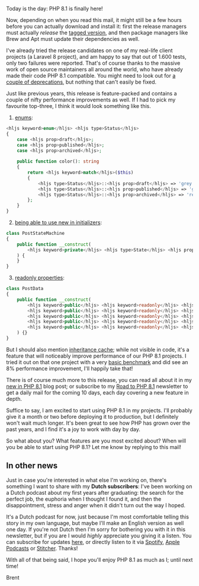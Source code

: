 Today is the day: PHP 8.1 is finally here! 

Now, depending on when you read this mail, it might still be a few hours before you can actually download and install it: first the release managers must actually _release_ the [tagged version](https://github.com/php/php-src/tree/php-8.1.0), and then package managers like Brew and Apt must update their dependencies as well. 

I've already tried the release candidates on one of my real-life client projects (a Laravel 8 project), and am happy to say that out of 1.600 tests, only two failures were reported. That's of course thanks to the massive work of open source maintainers all around the world, who have already made their code PHP 8.1 compatible. You might need to look out for [a couple of deprecations](https://stitcher.io/blog/new-in-php-81#breaking-changes), but nothing that can't easily be fixed.

Just like previous years, this release is feature-packed and contains a couple of nifty performance improvements as well. If I had to pick my favourite top-three, I think it would look something like this.

1. [enums](https://stitcher.io/blog/php-enums):

```php
<hljs keyword>enum</hljs> <hljs type>Status</hljs>
{
    case <hljs prop>draft</hljs>;
    case <hljs prop>published</hljs>;
    case <hljs prop>archived</hljs>;
    
    public function color(): string
    {
        return <hljs keyword>match</hljs>($this) 
        {
            <hljs type>Status</hljs>::<hljs prop>draft</hljs> => 'grey',   
            <hljs type>Status</hljs>::<hljs prop>published</hljs> => 'green',   
            <hljs type>Status</hljs>::<hljs prop>archived</hljs> => 'red',   
        };
    }
}
```

2. [being able to use new in initializers](https://stitcher.io/blog/php-81-new-in-initializers):

```php
class PostStateMachine
{
    public function __construct(
        <hljs keyword>private</hljs> <hljs type>State</hljs> <hljs prop>$state</hljs> = <hljs keyword>new</hljs> <hljs type>Draft</hljs>(),
    ) {
    }
}
```

3. [readonly properties](https://stitcher.io/blog/php-81-readonly-properties):

```php
class PostData
{
    public function __construct(
        <hljs keyword>public</hljs> <hljs keyword>readonly</hljs> <hljs type>string</hljs> <hljs prop>$title</hljs>,
        <hljs keyword>public</hljs> <hljs keyword>readonly</hljs> <hljs type>string</hljs> <hljs prop>$author</hljs>,
        <hljs keyword>public</hljs> <hljs keyword>readonly</hljs> <hljs type>string</hljs> <hljs prop>$body</hljs>,
        <hljs keyword>public</hljs> <hljs keyword>readonly</hljs> <hljs type>DateTimeImmutable</hljs> <hljs prop>$createdAt</hljs>,
        <hljs keyword>public</hljs> <hljs keyword>readonly</hljs> <hljs type>PostState</hljs> <hljs prop>$state</hljs>,
    ) {}
}
```

But I should also mention [inheritance cache](https://stitcher.io/blog/new-in-php-81#performance-improvements-pr); while not visible in code, it's a feature that will noticeably improve performance of our PHP 8.1 projects. I tried it out on that one project with a very [basic benchmark](https://stitcher.io/blog/php-81-performance-in-real-life) and did see an 8% performance improvement, I'll happily take that! 

There is of course much more to this release, you can read all about it in my [new in PHP 8.1](https://stitcher.io/blog/new-in-php-81) blog post; or subscribe to my [Road to PHP 8.1](https://road-to-php.com/) newsletter to get a daily mail for the coming 10 days, each day covering a new feature in depth.

Suffice to say, I am excited to start using PHP 8.1 in my projects. I'll probably give it a month or two before deploying it to production, but I definitely won't wait much longer. It's been great to see how PHP has grown over the past years, and I find it's a joy to work with day by day.

So what about you? What features are you most excited about? When will you be able to start using PHP 8.1? Let me know by replying to this mail!

<div class="quote">

## In other news

Just in case you're interested in what else I'm working on, there's something I want to share with my **Dutch subscribers**: I've been working on a Dutch podcast about my first years after graduating: the search for the perfect job, the euphoria when I thought I found it, and then the disappointment, stress and anger when it didn't turn out the way I hoped.

It's a Dutch podcast for now, just because I'm most comfortable telling this story in my own language, but maybe I'll make an English version as well one day. If you're not Dutch then I'm sorry for bothering you with it in this newsletter, but if you are I would _highly_ appreciate you giving it a listen. You can subscribe for updates [here](https://stitcher.io/de-job), or directly listen to it via [Spotify](https://open.spotify.com/show/6rsHpBPovlF3R4KCUD14MU), [Apple Podcasts](https://podcasts.apple.com/us/podcast/de-job/id1596891759) or [Stitcher](https://www.stitcher.com/show/de-job). Thanks!
</div>

With all of that being said, I hope you'll enjoy PHP 8.1 as much as I; until next time!

Brent
